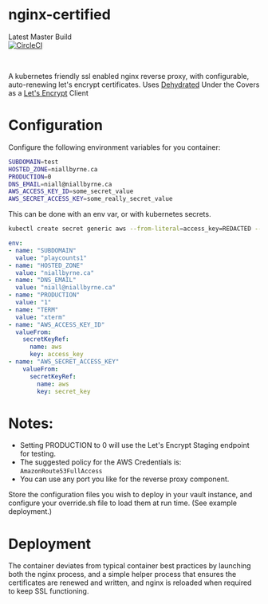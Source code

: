 # nginx-certified

Latest Master Build<br>
[![CircleCI](https://circleci.com/gh/niall-byrne/nginx-certified/tree/master.svg?style=svg)](https://circleci.com/gh/niall-byrne/goog-playcounts/tree/master)

<br>

A kubernetes friendly ssl enabled nginx reverse proxy, with configurable, auto-renewing let's encrypt certificates. 
Uses [Dehydrated](https://github.com/lukas2511/dehydrated) Under the Covers as a [Let's Encrypt](https://letsencrypt.org/) Client

# Configuration

Configure the following environment variables for you container:

```bash
SUBDOMAIN=test
HOSTED_ZONE=niallbyrne.ca
PRODUCTION=0
DNS_EMAIL=niall@niallbyrne.ca
AWS_ACCESS_KEY_ID=some_secret_value
AWS_SECRET_ACCESS_KEY=some_really_secret_value
```

This can be done with an env var, or with kubernetes secrets.

```bash
kubectl create secret generic aws --from-literal=access_key=REDACTED --from-literal=secret_key=REDACTED
```

```yaml
env:
- name: "SUBDOMAIN"
  value: "playcounts1"
- name: "HOSTED_ZONE"
  value: "niallbyrne.ca"
- name: "DNS_EMAIL"
  value: "niall@niallbyrne.ca"
- name: "PRODUCTION"
  value: "1"
- name: "TERM"
  value: "xterm"
- name: "AWS_ACCESS_KEY_ID"
  valueFrom:
    secretKeyRef:
      name: aws
      key: access_key
- name: "AWS_SECRET_ACCESS_KEY"
    valueFrom:
      secretKeyRef:
        name: aws
        key: secret_key
```




# Notes:

- Setting PRODUCTION to 0 will use the Let's Encrypt Staging endpoint for testing.
- The suggested policy for the AWS Credentials is: ```AmazonRoute53FullAccess```
- You can use any port you like for the reverse proxy component. 

Store the configuration files you wish to deploy in your vault instance, and configure your override.sh file to load them at run time.
(See example deployment.)

# Deployment

The container deviates from typical container best practices by launching both the nginx process, and a simple helper process that ensures the certificates are renewed and written, and nginx is reloaded when required to keep SSL functioning.


